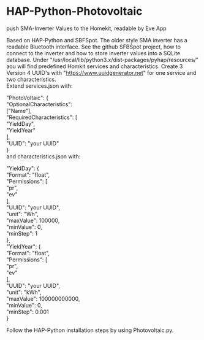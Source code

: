 # HAP-Python-Photovoltaic
push SMA-Inverter Values to the Homekit, readable by Eve App

Based on HAP-Python and SBFSpot.
The older style SMA inverter has a readable Bluetooth interface. See the github SFBSpot project, how to connect to the inverter and how to store inverter values into a SQLite database.
Under "/usr/local/lib/python3.x/dist-packages/pyhap/resources/" aou will find predefined Homkit services and characteristics.
Create 3 Version 4 UUID's with "https://www.uuidgenerator.net" for one service and two characteristics.  
Extend services.json with:

"PhotoVoltaic": {<br>
"OptionalCharacteristics": <br>
["Name"],<br>
"RequiredCharacteristics": [<br>
"YieldDay",<br>
"YieldYear"<br>
],<br>
"UUID": "your UUID"<br>
 }<br>
 and characteristics.json with:
 <br>
 
 
 "YieldDay": {<br>
      "Format": "float",<br>
      "Permissions": [<br>
         "pr",<br>
         "ev"<br>
      ],<br>
      "UUID": "your UUID",<br>
      "unit": "Wh",<br>
          "maxValue": 100000,<br>
          "minValue": 0,<br>
          "minStep": 1<br>
   },<br>
   "YieldYear": {<br>
      "Format": "float",<br>
      "Permissions": [<br>
         "pr",<br>
         "ev"<br>
      ],<br>
      "UUID": "your UUID",<br>
      "unit": "kWh",<br>
      "maxValue": 100000000000,<br>
      "minValue": 0,<br>
      "minStep": 0.001<br>
   }<br>
 
 Follow the HAP-Python installation steps by using Photovoltaic.py.
 


